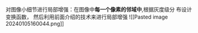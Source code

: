 对图像小细节进行局部增强：在图像中**每一个像素的邻域中**,根据灰度级分 布设计变换函数，
然后利用前面介绍的技术来进行局部增强
![[Pasted image 20240105160044.png]]
